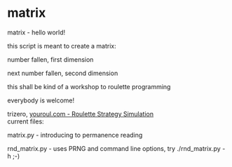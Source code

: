 matrix
======

matrix - hello world!


this script is meant to create a matrix: 

number fallen, first dimension

next number fallen, second dimension



this shall be kind of a workshop to roulette programming

everybody is welcome!



trizero, <a href="http://en.youroul.com">youroul.com - Roulette Strategy Simulation</a>
<br>
current files:

matrix.py - introducing to permanence reading

rnd_matrix.py - uses PRNG and command line options, try ./rnd_matrix.py -h ;-)
